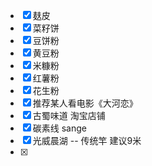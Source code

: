 - [x] 麸皮
- [x] 菜籽饼
- [x] 豆饼粉
- [x] 黄豆粉
- [x] 米糠粉
- [x] 红薯粉
- [x] 花生粉
- [x] 推荐某人看电影《大河恋》
- [x] 古蜀味道    淘宝店铺
- [x] 碳素线  sange
- [x] 光威晨湖   -- 传统竿 建议9米
- [x] 
